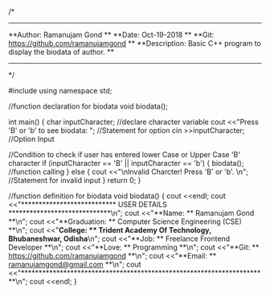 /*
**********************************************************************
**Author:      Ramanujam Gond                                       **
**Date:        Oct-19-2018                                          **
**Git:         https://github.com/ramanujamgond                     **
**Description: Basic C++ program to display the biodata of author.  **
**********************************************************************
*/

#include <iostream>
using namespace std;

//function declaration for biodata
void biodata();

int main() {
  char inputCharacter;    //declare character variable
  cout <<"Press 'B' or 'b' to see biodata: ";   //Statement for option
  cin >>inputCharacter;   //Option Input

  //Condition to check if user has entered lower Case or Upper Case 'B' character
  if (inputCharacter == 'B' || inputCharacter == 'b') {
    biodata();    //function calling
  } else {
    cout <<"\nInvalid Charcter! Press 'B' or 'b'. \n";    //Statement for invalid input
  }
  return 0;
}

//function definition for biodata
void biodata() {
  cout <<endl;
  cout <<"*************************** USER DETAILS *****************************\n";
  cout <<"**Name:       ** Ramanujam Gond                                     **\n";
  cout <<"**Graduation: ** Computer Science Engineering (CSE)                 **\n";
  cout <<"**College:    ** Trident Academy Of Technology, Bhubaneshwar, Odisha**\n";
  cout <<"**Job:        ** Freelance Frontend Developer                       **\n";
  cout <<"**Love:       ** Programming                                        **\n";
  cout <<"**Git:        ** https://github.com/ramanujamgond                   **\n";
  cout <<"**Email:      ** ramanujamgond@gmail.com                            **\n";
  cout <<"**********************************************************************\n";
  cout <<endl;
}

